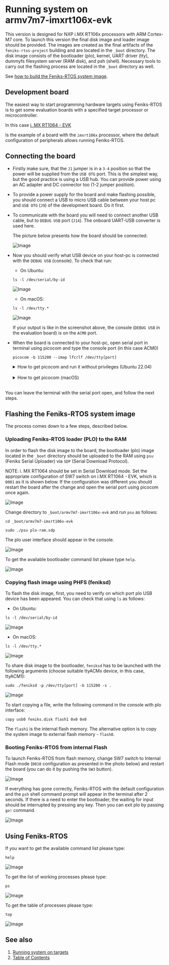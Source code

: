 # Running system on <nobr>armv7m7-imxrt106x-evk</nobr>

This version is designed for NXP i.MX RT106x processors with ARM Cortex-M7 core. To launch this version the final disk
image and loader image should be provided. The images are created as the final artifacts of the `feniks-rtos-project`
building and are located in the `_boot` directory. The disk image consists of the bootloader (plo), kernel, UART driver
(tty), dummyfs filesystem server (RAM disk), and psh (shell). Necessary tools to carry out the flashing process are
located in the `_boot` directory as well.

See [how to build the Feniks-RTOS system image](../building/index.md).

## Development board

The easiest way to start programming hardware targets using Feniks-RTOS is to get some evaluation boards with a
specified target processor or microcontroller.

<!-- markdownlint-disable -->
In this case [i. MX RT1064 - EVK](https://www.nxp.com/design/development-boards/i-mx-evaluation-and-development-boards/mimxrt1064-evk-i-mx-rt1064-evaluation-kit:MIMXRT1064-EVK)
<!-- markdownlint-restore -->

Is the example of a board with the `imxrt106x` processor, where the default configuration of peripherals allows running
Feniks-RTOS.

## Connecting the board

- Firstly make sure, that the `J1` jumper is in a `3-4` position so that the power will be supplied from the `USB OTG`
port. This is the simplest way, but the good practice is using a USB hub. You can provide power using an AC adapter and
DC connector too (1-2 jumper position).

- To provide a power supply for the board and make flashing possible, you should connect a USB to micro USB cable
between your host pc and `USB OTG` (`J9`) of the development board. Do it first.

- To communicate with the board you will need to connect another USB cable, but to `DEBUG USB` port (`J14`). The onboard
UART-USB converter is used here.

  The picture below presents how the board should be connected:

  ![Image](_images/imxrt106x-connections.jpg)

- Now you should verify what USB device on your host-pc is connected with the `DEBUG USB` (console). To check that run:

  - On Ubuntu:

  ```console
  ls -l /dev/serial/by-id
  ```

  ![Image](_images/imxrt106x-ls.png)

  - On macOS:

  ```console
  ls -l /dev/tty.*
  ```

  ![Image](_images/imxrt106x-ls-mac.png)

  If your output is like in the screenshot above, the console (`DEBUG USB` in the evaluation board) is on the `ACM0`
  port.

- When the board is connected to your host-pc, open serial port in terminal using picocom and type the console port
(in this case ACM0)

  ```console
  picocom -b 115200 --imap lfcrlf /dev/tty[port]
  ```

  <details>
  <summary>How to get picocom and run it without privileges (Ubuntu 22.04)</summary>

  ```console
  sudo apt-get update && \
  sudo apt-get install picocom
  ```

  To use picocom without sudo privileges run this command and then restart:

  ```console
  sudo usermod -a -G tty <yourname>
  ```

  </details>
  </br>

  <details>
  <summary>How to get picocom (macOS)</summary>

  ```console
  brew update &&\
  brew install picocom
  ```

  </details>
  </br>

You can leave the terminal with the serial port open, and follow the next steps.

## Flashing the Feniks-RTOS system image

The process comes down to a few steps, described below.

### Uploading Feniks-RTOS loader (PLO) to the RAM

In order to flash the disk image to the board, the bootloader (plo) image located in the `_boot` directory should be
uploaded to the RAM using `psu` (Feniks Serial Uploader) via `SDP` (Serial Download Protocol).

NOTE: i. MX RT1064 should be set in Serial Download mode. Set the appropriate configuration of SW7 switch on
i.MX RT1064 - EVK, which is `0001` as it is shown below. If the configuration was different you should restart
the board after the change and open the serial port using picocom once again.

  ![Image](_images/imxrt106x-serial-download.jpg)

Change directory to `_boot/armv7m7-imxrt106x-evk` and run `psu` as follows:

```console
cd _boot/armv7m7-imxrt106x-evk
```

```console
sudo ./psu plo-ram.sdp
```

The plo user interface should appear in the console.

![Image](_images/imxrt106x-plo.png)

To get the available bootloader command list please type `help`.

![Image](_images/imxrt106x-plo-help.png)

### Copying flash image using PHFS (feniksd)

To flash the disk image, first, you need to verify on which port plo USB device has been appeared. You can check that
using `ls` as follows:

- On Ubuntu:

```console
ls -l /dev/serial/by-id
```

![Image](_images/imxrt106x-ls-2.png)

- On macOS:

```console
ls -l /dev/tty.*
```

![Image](_images/imxrt106x-ls-mac2.png)

To share disk image to the bootloader, `feniksd` has to be launched with the following arguments
(choose suitable ttyACMx device, in this case, ttyACM1):

```console
sudo ./feniksd -p /dev/tty[port] -b 115200 -s .
```

![Image](_images/imxrt106x-feniksd.png)

To start copying a file, write the following command in the console with plo interface:

```console
copy usb0 feniks.disk flash1 0x0 0x0
```

The `flash1` is the internal flash memory. The alternative option is to copy the system image to external
flash memory - `flash0`.

### Booting Feniks-RTOS from internal Flash

To launch Feniks-RTOS from flash memory, change SW7 switch to Internal Flash mode (`0010` configuration as presented
in the photo below) and restart the board (you can do it by pushing the `SW3` button).

  ![Image](_images/imxrt106x-internal-flash.jpg)

If everything has gone correctly, Feniks-RTOS with the default configuration and the `psh` shell command prompt will
appear in the terminal after 2 seconds. If there is a need to enter the bootloader, the waiting for input should be
interrupted by pressing any key. Then you can exit plo by passing `go!` command.

![Image](_images/imxrt106x-start.png)

## Using Feniks-RTOS

If you want to get the available command list please type:

```console
help
```

![Image](_images/imxrt106x-help.png)

To get the list of working processes please type:

```console
ps
```

![Image](_images/imxrt106x-ps.png)

To get the table of processes please type:

```console
top
```

![Image](_images/imxrt106x-top.png)

## See also

1. [Running system on targets](index.md)
2. [Table of Contents](../index.md)
